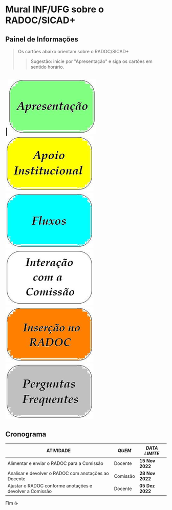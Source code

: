 # Mural INF/UFG sobre o RADOC/SICAD+

## Painel de Informações

> Os cartões abaixo orientam sobre o RADOC/SICAD+
>> Sugestão: inicie por "Apresentação" e siga os cartões em sentido horário.

|[![FLipkart](../media/painel-zero-apresentacao.jpg)](./lattes.md/)[![FLipkart](../media/painel-zero-apoio-institucional.jpg)](./apoio-institucional.md/)[![FLipkart](../media/painel-zero-fluxo.jpg)](./lattes.md/)
[![FLipkart](../media/painel-zero-interacao.jpg)](./interacao.md/)[![FLipkart](../media/painel-zero-insercao.jpg)](./painel-radoc.md/)[![FLipkart](../media/painel-zero-perguntas.jpg)](./perguntas-frequentes.md/)
---
## Cronograma

<table>
    <thead>
        <tr>
            <th>ATIVIDADE</th>
            <th><i>QUEM</i></th>
            <th><i>DATA LIMITE</i></th>
        </tr>
    </thead>
    <tbody>
        <tr>
            <td>Alimentar e enviar o RADOC para a Comissão</td>
            <td>Docente</td>
            <td><b>15 Nov 2022</b></td>
        </tr>    
        <tr>
            <td>Analisar e devolver o RADOC com anotações ao Docente </td>
            <td>Comissão</td>
            <td><b>28 Nov 2022</b></td>
        </tr>    
        <tr>
            <td>Ajustar o RADOC conforme anotações e devolver a Comissão</td>
            <td>Docente</td>
            <td><b>05 Dez 2022</b></td>
        </tr>    
    </tbody>
</table>

Fim	&#9749;

